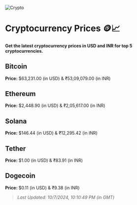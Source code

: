
![Crypto](https://www.techguide.com.au/wp-content/uploads/2020/11/crypto3.jpeg)

# Cryptocurrency Prices 🪙📈

#### Get the latest cryptocurrency prices in USD and INR for top 5 cryptocurrencies.

## Bitcoin

**Price:** $63,231.00 (in USD) & ₹53,09,079.00 (in INR)

## Ethereum

**Price:** $2,448.90 (in USD) & ₹2,05,617.00 (in INR)

## Solana

**Price:** $146.44 (in USD) & ₹12,295.42 (in INR)

## Tether

**Price:** $1.00 (in USD) & ₹83.91 (in INR)

## Dogecoin

**Price:** $0.11 (in USD) & ₹9.38 (in INR)

> _Last Updated: 10/7/2024, 10:10:49 PM (in GMT)_
